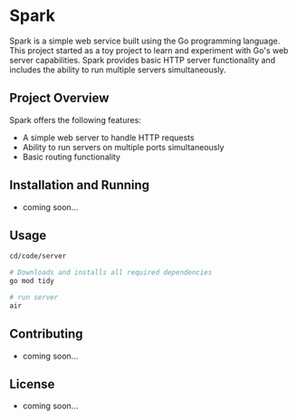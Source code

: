 # Spark

Spark is a simple web service built using the Go programming language. This project started as a toy project to learn and experiment with Go's web server capabilities. Spark provides basic HTTP server functionality and includes the ability to run multiple servers simultaneously.

## Project Overview

Spark offers the following features:
- A simple web server to handle HTTP requests
- Ability to run servers on multiple ports simultaneously
- Basic routing functionality


## Installation and Running
- coming soon...

## Usage
```bash
cd/code/server

# Downloads and installs all required dependencies
go mod tidy

# run server
air
```

## Contributing
- coming soon...
## License
- coming soon...

